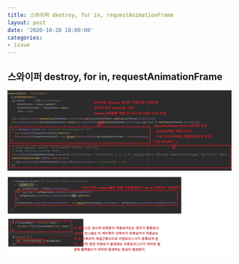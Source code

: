 ```yaml
---
title: 스와이퍼 destroy, for in, requestAnimationFrame
layout: post
date: '2020-10-20 18:00:00'
categories:
- issue
---
```


## 스와이퍼 destroy, for in, requestAnimationFrame

![](/static/img/issue/image03.jpg)